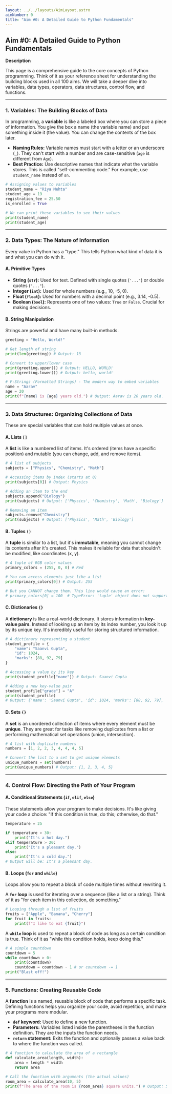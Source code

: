 ```yaml
---
layout: ../../layouts/AimLayout.astro
aimNumber: 0
title: "Aim #0: A Detailed Guide to Python Fundamentals"
---
```


## Aim #0: A Detailed Guide to Python Fundamentals

**Description**

This page is a comprehensive guide to the core concepts of Python programming. Think of it as your reference sheet for understanding the building blocks used in all 100 aims. We will take a deeper dive into variables, data types, operators, data structures, control flow, and functions.

---

### 1. Variables: The Building Blocks of Data

In programming, a **variable** is like a labeled box where you can store a piece of information. You give the box a name (the variable name) and put something inside it (the value). You can change the contents of the box later.

- **Naming Rules:** Variable names must start with a letter or an underscore (`_`). They can't start with a number and are case-sensitive (`age` is different from `Age`).
- **Best Practice:** Use descriptive names that indicate what the variable stores. This is called "self-commenting code." For example, use `student_name` instead of `sn`.

```python
# Assigning values to variables
student_name = "Riya Mehta"
student_age = 19
registration_fee = 25.50
is_enrolled = True

# We can print these variables to see their values
print(student_name)
print(student_age)
```

---

### 2. Data Types: The Nature of Information

Every value in Python has a "type." This tells Python what kind of data it is and what you can do with it.

#### A. Primitive Types
- **String (`str`):** Used for text. Defined with single quotes (`'...'`) or double quotes (`"..."`).
- **Integer (`int`):** Used for whole numbers (e.g., 10, -5, 0).
- **Float (`float`):** Used for numbers with a decimal point (e.g., 3.14, -0.5).
- **Boolean (`bool`):** Represents one of two values: `True` or `False`. Crucial for making decisions.

#### B. String Manipulation

Strings are powerful and have many built-in methods.

```python
greeting = "Hello, World!"

# Get length of string
print(len(greeting)) # Output: 13

# Convert to upper/lower case
print(greeting.upper()) # Output: HELLO, WORLD!
print(greeting.lower()) # Output: hello, world!

# F-Strings (Formatted Strings) - The modern way to embed variables
name = "Aarav"
age = 20
print(f"{name} is {age} years old.") # Output: Aarav is 20 years old.
```

---

### 3. Data Structures: Organizing Collections of Data

These are special variables that can hold multiple values at once.

#### A. Lists `[]`

A **list** is like a numbered list of items. It's ordered (items have a specific position) and mutable (you can change, add, and remove items).

```python
# A list of subjects
subjects = ["Physics", "Chemistry", "Math"]

# Accessing items by index (starts at 0)
print(subjects[0]) # Output: Physics

# Adding an item to the end
subjects.append("Biology")
print(subjects) # Output: ['Physics', 'Chemistry', 'Math', 'Biology']

# Removing an item
subjects.remove("Chemistry")
print(subjects) # Output: ['Physics', 'Math', 'Biology']
```

#### B. Tuples `()`

A **tuple** is similar to a list, but it's **immutable**, meaning you cannot change its contents after it's created. This makes it reliable for data that shouldn't be modified, like coordinates (x, y).

```python
# A tuple of RGB color values
primary_colors = (255, 0, 0) # Red

# You can access elements just like a list
print(primary_colors[0]) # Output: 255

# But you CANNOT change them. This line would cause an error:
# primary_colors[0] = 100  # TypeError: 'tuple' object does not support item assignment
```

#### C. Dictionaries `{}`

A **dictionary** is like a real-world dictionary. It stores information in **key-value pairs**. Instead of looking up an item by its index number, you look it up by its unique key. It's incredibly useful for storing structured information.

```python
# A dictionary representing a student
student_profile = {
    "name": "Saanvi Gupta",
    "id": 1024,
    "marks": [88, 92, 79]
}

# Accessing a value by its key
print(student_profile["name"]) # Output: Saanvi Gupta

# Adding a new key-value pair
student_profile["grade"] = "A"
print(student_profile)
# Output: {'name': 'Saanvi Gupta', 'id': 1024, 'marks': [88, 92, 79], 'grade': 'A'}
```

#### D. Sets `{}`

A **set** is an unordered collection of items where every element must be **unique**. They are great for tasks like removing duplicates from a list or performing mathematical set operations (union, intersection).

```python
# A list with duplicate numbers
numbers = [1, 2, 2, 3, 4, 4, 4, 5]

# Convert the list to a set to get unique elements
unique_numbers = set(numbers)
print(unique_numbers) # Output: {1, 2, 3, 4, 5}
```

---

### 4. Control Flow: Directing the Path of Your Program

#### A. Conditional Statements (`if`, `elif`, `else`)

These statements allow your program to make decisions. It's like giving your code a choice: "If this condition is true, do this; otherwise, do that."

```python
temperature = 25

if temperature > 30:
    print("It's a hot day.")
elif temperature > 20:
    print("It's a pleasant day.")
else:
    print("It's a cold day.")
# Output will be: It's a pleasant day.
```

#### B. Loops (`for` and `while`)

Loops allow you to repeat a block of code multiple times without rewriting it.

A **`for` loop** is used for iterating over a sequence (like a list or a string). Think of it as "for each item in this collection, do something."

```python
# Looping through a list of fruits
fruits = ["Apple", "Banana", "Cherry"]
for fruit in fruits:
    print(f"I like to eat {fruit}")
```

A **`while` loop** is used to repeat a block of code as long as a certain condition is true. Think of it as "while this condition holds, keep doing this."

```python
# A simple countdown
countdown = 5
while countdown > 0:
    print(countdown)
    countdown = countdown - 1 # or countdown -= 1
print("Blast off!")
```

---

### 5. Functions: Creating Reusable Code

A **function** is a named, reusable block of code that performs a specific task. Defining functions helps you organize your code, avoid repetition, and make your programs more modular.

- **`def` keyword:** Used to define a new function.
- **Parameters:** Variables listed inside the parentheses in the function definition. They are the inputs the function needs.
- **`return` statement:** Exits the function and optionally passes a value back to where the function was called.

```python
# A function to calculate the area of a rectangle
def calculate_area(length, width):
    area = length * width
    return area

# Call the function with arguments (the actual values)
room_area = calculate_area(10, 5)
print(f"The area of the room is {room_area} square units.") # Output: 50
```
